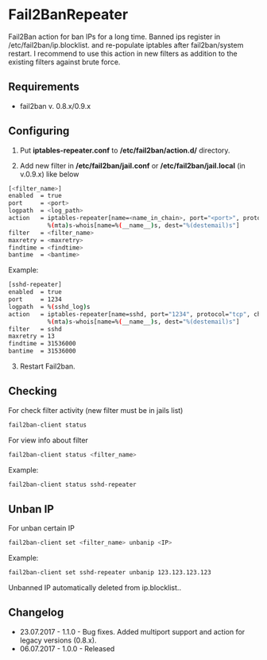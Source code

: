 # Fail2BanRepeater

Fail2Ban action for ban IPs for a long time. Banned ips register in /etc/fail2ban/ip.blocklist.<name> and re-populate iptables after fail2ban/system restart. I recommend to use this action in new filters as addition to the existing filters against brute force.

Requirements
------------

- fail2ban v. 0.8.x/0.9.x

Configuring
-----------
1. Put **iptables-repeater.conf** to **/etc/fail2ban/action.d/** directory.

2. Add new filter in **/etc/fail2ban/jail.conf** or **/etc/fail2ban/jail.local** (in v.0.9.x) like below

```bash
[<filter_name>]
enabled  = true
port     = <port>
logpath  = <log_path>
action   = iptables-repeater[name=<name_in_chain>, port="<port>", protocol="tcp", chain="%(chain)s", actname=%(banaction)s-tcp]
           %(mta)s-whois[name=%(__name__)s, dest="%(destemail)s"]
filter   = <filter_name>
maxretry = <maxretry>
findtime = <findtime>
bantime  = <bantime>
```

Example:

```bash
[sshd-repeater]
enabled  = true
port     = 1234
logpath  = %(sshd_log)s
action   = iptables-repeater[name=sshd, port="1234", protocol="tcp", chain="%(chain)s", actname=%(banaction)s-tcp]
           %(mta)s-whois[name=%(__name__)s, dest="%(destemail)s"]
filter   = sshd
maxretry = 13
findtime = 31536000
bantime  = 31536000
```

3. Restart Fail2ban.

Checking
--------

For check filter activity (new filter must be in jails list)

```bash
fail2ban-client status
```

For view info about filter

```bash
fail2ban-client status <filter_name>
```

Example:

```bash
fail2ban-client status sshd-repeater
```

Unban IP
--------

For unban certain IP

```bash
fail2ban-client set <filter_name> unbanip <IP>
```

Example:

```bash
fail2ban-client set sshd-repeater unbanip 123.123.123.123
```

Unbanned IP automatically deleted from ip.blocklist.<name>.

Changelog
---------

- 23.07.2017 - 1.1.0 - Bug fixes. Added multiport support and action for legacy versions (0.8.x).
- 06.07.2017 - 1.0.0 - Released
